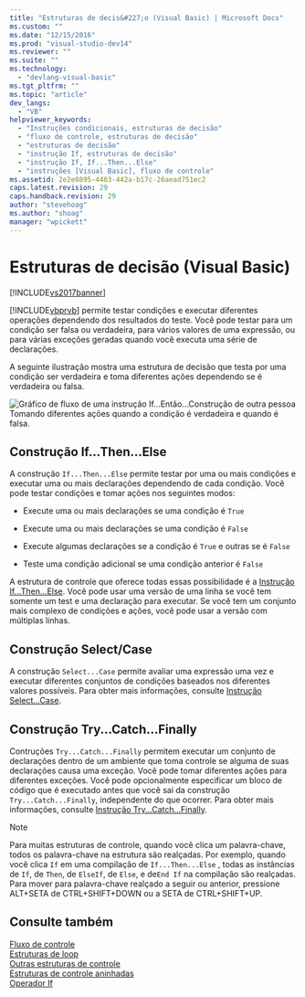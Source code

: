 ```yaml
---
title: "Estruturas de decis&#227;o (Visual Basic) | Microsoft Docs"
ms.custom: ""
ms.date: "12/15/2016"
ms.prod: "visual-studio-dev14"
ms.reviewer: ""
ms.suite: ""
ms.technology: 
  - "devlang-visual-basic"
ms.tgt_pltfrm: ""
ms.topic: "article"
dev_langs: 
  - "VB"
helpviewer_keywords: 
  - "Instruções condicionais, estruturas de decisão"
  - "fluxo de controle, estruturas de decisão"
  - "estruturas de decisão"
  - "instrução If, estruturas de decisão"
  - "instrução If, If...Then...Else"
  - "instruções [Visual Basic], fluxo de controle"
ms.assetid: 2e2e0895-4483-442a-b17c-26aead751ec2
caps.latest.revision: 29
caps.handback.revision: 29
author: "stevehoag"
ms.author: "shoag"
manager: "wpickett"
---
```

# Estruturas de decis&#227;o (Visual Basic)
[!INCLUDE[vs2017banner](../../../../csharp/includes/vs2017banner.md)]

[!INCLUDE[vbprvb](../../../../csharp/programming-guide/concepts/linq/includes/vbprvb_md.md)] permite testar condições e executar diferentes operações dependendo dos resultados do teste.  Você pode testar para um condição ser falsa ou verdadeira, para vários valores de uma expressão, ou para várias exceções geradas quando você executa uma série de declarações.  
  
 A seguinte ilustração mostra uma estrutura de decisão que testa por uma condição ser verdadeira e toma diferentes ações dependendo se é verdadeira ou falsa.  
  
 ![Gráfico de fluxo de uma instrução If...Então...Construção de outra pessoa](../../../../visual-basic/programming-guide/language-features/control-flow/media/ifthenelse.png "IfThenElse")  
Tomando diferentes ações quando a condição é verdadeira e quando é falsa.  
  
## Construção If...Then...Else  
 A construção `If...Then...Else` permite testar por uma ou mais condições e executar uma ou mais declarações dependendo de cada condição.   Você pode testar condições e tomar ações nos seguintes modos:  
  
-   Execute uma ou mais declarações se uma condição é `True`  
  
-   Execute uma ou mais declarações se uma condição é `False`  
  
-   Execute algumas declarações se a condição é `True` e outras se é `False`  
  
-   Teste uma condição adicional se uma condição anterior é `False`  
  
 A estrutura de controle que oferece todas essas possibilidade é a [Instrução If...Then...Else](../../../../visual-basic/language-reference/statements/if-then-else-statement.md).  Você pode usar uma versão de uma linha se você tem somente um test e uma declaração para executar.  Se você tem um conjunto mais complexo de condições e ações, você pode usar a versão com múltiplas linhas.  
  
## Construção Select\/Case  
 A construção `Select...Case` permite avaliar uma expressão uma vez e executar diferentes conjuntos de condições baseados nos diferentes valores possíveis.  Para obter mais informações, consulte [Instrução Select...Case](../../../../visual-basic/language-reference/statements/select-case-statement.md).  
  
## Construção Try...Catch...Finally  
 Contruções `Try...Catch...Finally` permitem executar um conjunto de declarações dentro de um ambiente que toma controle se alguma de suas declarações causa uma exceção.  Você pode tomar diferentes ações para diferentes exceções.  Você pode opcionalmente especificar um bloco de código que é executado antes que você sai da construção `Try...Catch...Finally`, independente do que ocorrer.  Para obter mais informações, consulte [Instrução Try...Catch...Finally](../../../../visual-basic/language-reference/statements/try-catch-finally-statement.md).  
  
> [!NOTE]
>  Para muitas estruturas de controle, quando você clica um palavra\-chave, todos os palavra\-chave na estrutura são realçadas.  Por exemplo, quando você clica `If` em uma compilação de `If...Then...Else` , todas as instâncias de `If`, de `Then`, de `ElseIf`, de `Else`, e de`End If` na compilação são realçadas.  Para mover para palavra\-chave realçado a seguir ou anterior, pressione ALT\+SETA de CTRL\+SHIFT\+DOWN ou a SETA de CTRL\+SHIFT\+UP.  
  
## Consulte também  
 [Fluxo de controle](../../../../visual-basic/programming-guide/language-features/control-flow/index.md)   
 [Estruturas de loop](../../../../visual-basic/programming-guide/language-features/control-flow/loop-structures.md)   
 [Outras estruturas de controle](../../../../visual-basic/programming-guide/language-features/control-flow/other-control-structures.md)   
 [Estruturas de controle aninhadas](../../../../visual-basic/programming-guide/language-features/control-flow/nested-control-structures.md)   
 [Operador If](../../../../visual-basic/language-reference/operators/if-operator.md)